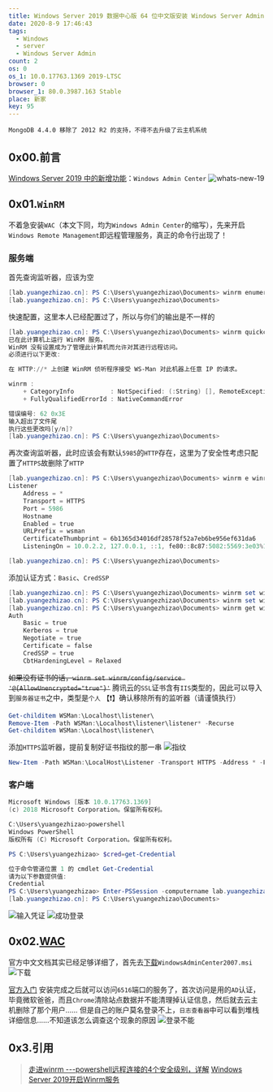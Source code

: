 ```yaml
---
title: Windows Server 2019 数据中心版 64 位中文版安装 Windows Server Admin
date: 2020-8-9 17:46:43
tags:
  - Windows
  - server
  - Windows Server Admin
count: 2
os: 0
os_1: 10.0.17763.1369 2019-LTSC
browser: 0
browser_1: 80.0.3987.163 Stable
place: 新家
key: 95
---
```

    MongoDB 4.4.0 移除了 2012 R2 的支持，不得不去升级了云主机系统
<!-- more -->
## 0x00.前言
[Windows Server 2019 中的新增功能](https://web.archive.org/web/20200809105711/https://docs.microsoft.com/zh-cn/windows-server/get-started-19/whats-new-19)：`Windows Admin Center`
![whats-new-19](https://i1.yuangezhizao.cn/Win-10/20200809175205.jpg!webp)

## 0x01.`WinRM`
不着急安装`WAC`（本文下同，均为`Windows Admin Center`的缩写），先来开启`Windows Remote Management`即远程管理服务，真正的命令行出现了！
### 服务端
首先查询监听器，应该为空
``` powershell
[lab.yuangezhizao.cn]: PS C:\Users\yuangezhizao\Documents> winrm enumerate winrm/config/listener
[lab.yuangezhizao.cn]: PS C:\Users\yuangezhizao\Documents>
```
快速配置，这里本人已经配置过了，所以与你们的输出是不一样的
``` powershell
[lab.yuangezhizao.cn]: PS C:\Users\yuangezhizao\Documents> winrm quickconfig
已在此计算机上运行 WinRM 服务。
WinRM 没有设置成为了管理此计算机而允许对其进行远程访问。
必须进行以下更改:

在 HTTP://* 上创建 WinRM 侦听程序接受 WS-Man 对此机器上任意 IP 的请求。

winrm :
    + CategoryInfo          : NotSpecified: (:String) [], RemoteException
    + FullyQualifiedErrorId : NativeCommandError

错误编号: 62 0x3E
输入超出了文件尾
执行这些更改吗[y/n]?
[lab.yuangezhizao.cn]: PS C:\Users\yuangezhizao\Documents>
```
再次查询监听器，此时应该会有默认`5985`的`HTTP`存在，这里为了安全性考虑只配置了`HTTPS`故删除了`HTTP`
``` powershell
[lab.yuangezhizao.cn]: PS C:\Users\yuangezhizao\Documents> winrm e winrm/config/listener
Listener
    Address = *
    Transport = HTTPS
    Port = 5986
    Hostname
    Enabled = true
    URLPrefix = wsman
    CertificateThumbprint = 6b1365d34016df28578f52a7eb6be956ef631da6
    ListeningOn = 10.0.2.2, 127.0.0.1, ::1, fe80::8c87:5082:5569:3e03%11

[lab.yuangezhizao.cn]: PS C:\Users\yuangezhizao\Documents>
```
添加认证方式：`Basic`、`CredSSP`
``` powershell
[lab.yuangezhizao.cn]: PS C:\Users\yuangezhizao\Documents> winrm set winrm/config/service/auth '@{Basic="true"}'
[lab.yuangezhizao.cn]: PS C:\Users\yuangezhizao\Documents> winrm set winrm/config/service/auth '@{CredSSP="true"}'
[lab.yuangezhizao.cn]: PS C:\Users\yuangezhizao\Documents> winrm get winrm/config/service/auth
Auth
    Basic = true
    Kerberos = true
    Negotiate = true
    Certificate = false
    CredSSP = true
    CbtHardeningLevel = Relaxed
```
~~如果没有证书的话，`winrm set winrm/config/service '@{AllowUnencrypted="true"}'`~~
腾讯云的`SSL`证书含有`IIS`类型的，因此可以导入到`服务器证书`之中，类型是`个人`
【❗】确认移除所有的监听器（请谨慎执行）
``` powershell
Get-childitem WSMan:\Localhost\listener\
Remove-Item -Path WSMan:\Localhost\listener\listener* -Recurse
Get-childitem WSMan:\Localhost\listener\
```
添加`HTTPS`监听器，提前复制好证书指纹的那一串
![指纹](https://i1.yuangezhizao.cn/Win-10/20200809181414.jpg!webp)

``` powershell
New-Item -Path WSMan:\LocalHost\Listener -Transport HTTPS -Address * -Force -CertificateThumbPrint <证书指纹>
```

### 客户端
``` powershell
Microsoft Windows [版本 10.0.17763.1369]
(c) 2018 Microsoft Corporation。保留所有权利。

C:\Users\yuangezhizao>powershell
Windows PowerShell
版权所有 (C) Microsoft Corporation。保留所有权利。

PS C:\Users\yuangezhizao> $cred=get-Credential

位于命令管道位置 1 的 cmdlet Get-Credential
请为以下参数提供值:
Credential
PS C:\Users\yuangezhizao> Enter-PSSession -computername lab.yuangezhizao.cn  -Credential $cred -UseSSL
[lab.yuangezhizao.cn]: PS C:\Users\yuangezhizao\Documents>
```
![输入凭证](https://i1.yuangezhizao.cn/Win-10/20200809181827.jpg!webp)
![成功登录](https://i1.yuangezhizao.cn/Win-10/20200809182000.jpg!webp)

## 0x02.[WAC](https://web.archive.org/web/20200809105833/https://docs.microsoft.com/zh-cn/windows-server/manage/windows-admin-center/overview)
官方中文文档其实已经足够详细了，首先去[下载](https://web.archive.org/web/20200809110138/https://www.microsoft.com/en-us/evalcenter/evaluate-windows-admin-center)`WindowsAdminCenter2007.msi`
![下载](https://i1.yuangezhizao.cn/Win-10/20200809183003.jpg!webp)

[官方入门](https://web.archive.org/web/20200809110432/https://docs.microsoft.com/zh-cn/windows-server/manage/windows-admin-center/use/get-started)
安装完成之后就可以访问`6516`端口的服务了，首次访问是用的`AD`认证，毕竟微软爸爸，而且`Chrome`清除站点数据并不能清理掉认证信息，然后就去云主机删除了那个用户……
但是自己的账户莫名登录不上，`日志查看器`中可以看到堆栈详细信息……不知道该怎么调查这个现象的原因
![登录不能](https://i1.yuangezhizao.cn/Win-10/20200809183239.png!webp)

## 0x3.引用
> [走进winrm ---powershell远程连接的4个安全级别，详解](https://web.archive.org/web/20200809105839/https://www.cnblogs.com/piapia/p/11897713.html)
[Windows Server 2019开启Winrm服务](https://web.archive.org/web/20200809110035/https://www.cnblogs.com/hicuiyang/p/11548901.html)
